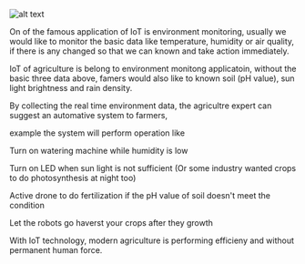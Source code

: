 
![alt text](https://github.com/Raydivine/IoT-of-Modern-Agriculture/blob/master/Doc/Image/Agriculture%20with%20IoT.png)

On of the famous application of IoT is environment monitoring, usually we would like to monitor the basic data like temperature, humidity or air quality, if there is any changed so that we can known and take action immediately.

IoT of agriculture is belong to environment monitong applicatoin, without the basic three data above, famers would also like to known 
soil (pH value), sun light brightness and rain density. 

By collecting the real time environment data, the agricultre expert can suggest an automative system to farmers,

example the system will perform operation like


Turn on watering machine while humidity is low

Turn on LED when sun light is not sufficient (Or some industry wanted crops to do photosynthesis at night too)

Active drone to do fertilization if the pH value of soil doesn't meet the condition


Let the robots go haverst your crops after they growth


With IoT technology, modern agriculture is performing efficieny and without permanent human force.







